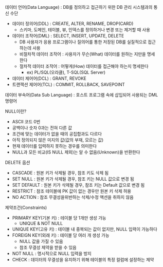데이터 언어(Data Language) : DB를 정의하고 접근하기 위한 DB 관리 시스템과의 통신 수단

- 데이터 정의어(DDL) : CREATE, ALTER, RENAME, DROP(CARD)
    - 스키마, 도메인, 테이블, 뷰, 인덱스를 정의하거나 변경 또는 제거할 때 사용
- 데이터 조작어(DML) : SELECT, INSERT, UPDATE, DELETE
    - DB 사용자가 응용 프로그램이나 질의어를 통한 저장된 DB를 실질적으로 접근하는데 사용
    - 비절차적 데이터 조작어 : 사용자가 무슨(What) 데이터를 원하는 지만을 명세한다
    - 절차적 데이터 조작어 : 어떻게(How) 데이터를 접근해야 하는지 명세한다
        - ex) PL/SQL(오라클), T-SQL(SQL Server)
- 데이터 제어어(DCL) : GRANT, REVOKE
- 트랜잭션 제어어(TCL) : COMMIT, ROLLBACK, SAVEPOINT

데이터 부속어(Data Sub Language) : 호스트 프로그램 속에 삽입되어 사용되는 DML 명령어

NULL이란?

- ASCII 코드 0번
- 공백이나 숫자 0과는 전혀 다른 값
- 조건에 맞는 데이터가 없을 때의 공집합과도 다르다
- 아직 정의되지 않은 미지의 값(값의 부재, 모르는 값)
- 현재 데이터를 입력하지 못하는 경우를 의미한다
- NULL과 모든 비교(IS NULL 제외)는 알 수 없음(Unknown)을 반환한다

DELETE 옵션

- CASCADE : 원본 키가 삭제될 경우, 참조 키도 삭제 됨
- SET NULL : 원본 키가 삭제될 경우, 참조 키는 NULL 값으로 변경 됨
- SET DEFAULT : 원본 키가 삭제될 경우, 참조 키는 Default 값으로 변경 됨
- RESTRICT : 참조 테이블에 PK 값이 없는 경우만 원본 키 삭제 허용
- NO ACTION : 참조 무결성을위반하는 삭제/수정 액션을 취하지 않음

제약조건(Constraints)

- PRIMARY KEY(기본 키) : 테이블 당 1개만 생성 가능
    - UNIQUE & NOT NULL
- UNIQUE KEY(고유 키) : 테이블 내 중복되는 값이 없지만, NULL 입력이 가능하다
- FOREIGN KEY(외래 키) : 테이블 당 여러 개 생성 가능
    - NULL 값을 가질 수 있음
    - 참조 무결성 제약을 받을 수 있음
- NOT NULL : 명시적으로 NULL 입력을 방지
- CHECK : 데이터의 무결성을 유지하기 위해 테이블의 특정 컬럼에 설정하는 제약